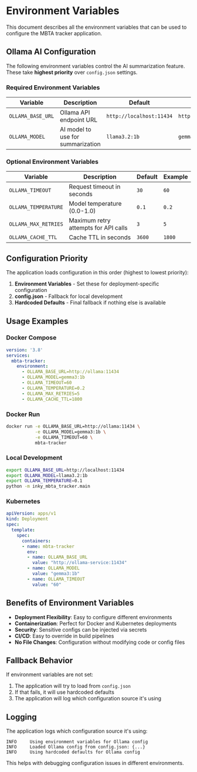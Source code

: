 # Environment Variables

This document describes all the environment variables that can be used to configure the MBTA tracker application.

## Ollama AI Configuration

The following environment variables control the AI summarization feature. These take **highest priority** over `config.json` settings.

### Required Environment Variables

| Variable | Description | Default | Example |
|----------|-------------|---------|---------|
| `OLLAMA_BASE_URL` | Ollama API endpoint URL | `http://localhost:11434` | `http://ollama:11434` |
| `OLLAMA_MODEL` | AI model to use for summarization | `llama3.2:1b` | `gemma3:1b` |

### Optional Environment Variables

| Variable | Description | Default | Example |
|----------|-------------|---------|---------|
| `OLLAMA_TIMEOUT` | Request timeout in seconds | `30` | `60` |
| `OLLAMA_TEMPERATURE` | Model temperature (0.0-1.0) | `0.1` | `0.2` |
| `OLLAMA_MAX_RETRIES` | Maximum retry attempts for API calls | `3` | `5` |
| `OLLAMA_CACHE_TTL` | Cache TTL in seconds | `3600` | `1800` |

## Configuration Priority

The application loads configuration in this order (highest to lowest priority):

1. **Environment Variables** - Set these for deployment-specific configuration
2. **config.json** - Fallback for local development
3. **Hardcoded Defaults** - Final fallback if nothing else is available

## Usage Examples

### Docker Compose

```yaml
version: '3.8'
services:
  mbta-tracker:
    environment:
      - OLLAMA_BASE_URL=http://ollama:11434
      - OLLAMA_MODEL=gemma3:1b
      - OLLAMA_TIMEOUT=60
      - OLLAMA_TEMPERATURE=0.2
      - OLLAMA_MAX_RETRIES=5
      - OLLAMA_CACHE_TTL=1800
```

### Docker Run

```bash
docker run -e OLLAMA_BASE_URL=http://ollama:11434 \
           -e OLLAMA_MODEL=gemma3:1b \
           -e OLLAMA_TIMEOUT=60 \
           mbta-tracker
```

### Local Development

```bash
export OLLAMA_BASE_URL=http://localhost:11434
export OLLAMA_MODEL=llama3.2:1b
export OLLAMA_TEMPERATURE=0.1
python -m inky_mbta_tracker.main
```

### Kubernetes

```yaml
apiVersion: apps/v1
kind: Deployment
spec:
  template:
    spec:
      containers:
      - name: mbta-tracker
        env:
        - name: OLLAMA_BASE_URL
          value: "http://ollama-service:11434"
        - name: OLLAMA_MODEL
          value: "gemma3:1b"
        - name: OLLAMA_TIMEOUT
          value: "60"
```

## Benefits of Environment Variables

- **Deployment Flexibility**: Easy to configure different environments
- **Containerization**: Perfect for Docker and Kubernetes deployments
- **Security**: Sensitive configs can be injected via secrets
- **CI/CD**: Easy to override in build pipelines
- **No File Changes**: Configuration without modifying code or config files

## Fallback Behavior

If environment variables are not set:
1. The application will try to load from `config.json`
2. If that fails, it will use hardcoded defaults
3. The application will log which configuration source it's using

## Logging

The application logs which configuration source it's using:

```
INFO     Using environment variables for Ollama config
INFO     Loaded Ollama config from config.json: {...}
INFO     Using hardcoded defaults for Ollama config
```

This helps with debugging configuration issues in different environments.
